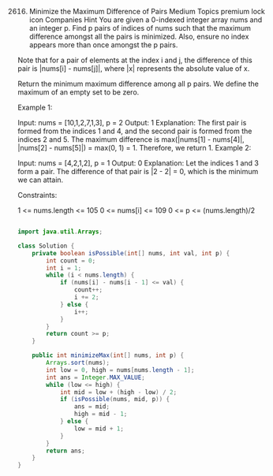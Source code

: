 2616. Minimize the Maximum Difference of Pairs
Medium
Topics
premium lock icon
Companies
Hint
You are given a 0-indexed integer array nums and an integer p. Find p pairs of indices of nums such that the maximum difference amongst all the pairs is minimized. Also, ensure no index appears more than once amongst the p pairs.

Note that for a pair of elements at the index i and j, the difference of this pair is |nums[i] - nums[j]|, where |x| represents the absolute value of x.

Return the minimum maximum difference among all p pairs. We define the maximum of an empty set to be zero.

 

Example 1:

Input: nums = [10,1,2,7,1,3], p = 2
Output: 1
Explanation: The first pair is formed from the indices 1 and 4, and the second pair is formed from the indices 2 and 5. 
The maximum difference is max(|nums[1] - nums[4]|, |nums[2] - nums[5]|) = max(0, 1) = 1. Therefore, we return 1.
Example 2:

Input: nums = [4,2,1,2], p = 1
Output: 0
Explanation: Let the indices 1 and 3 form a pair. The difference of that pair is |2 - 2| = 0, which is the minimum we can attain.
 

Constraints:

1 <= nums.length <= 105
0 <= nums[i] <= 109
0 <= p <= (nums.length)/2

```java

import java.util.Arrays;

class Solution {
    private boolean isPossible(int[] nums, int val, int p) {
        int count = 0;
        int i = 1;
        while (i < nums.length) {
            if (nums[i] - nums[i - 1] <= val) {
                count++;
                i += 2;
            } else {
                i++;
            }
        }
        return count >= p;
    }

    public int minimizeMax(int[] nums, int p) {
        Arrays.sort(nums);
        int low = 0, high = nums[nums.length - 1];
        int ans = Integer.MAX_VALUE;
        while (low <= high) {
            int mid = low + (high - low) / 2;
            if (isPossible(nums, mid, p)) {
                ans = mid;
                high = mid - 1;
            } else {
                low = mid + 1;
            }
        }
        return ans;
    }
}
```
